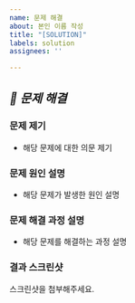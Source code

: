 ```yaml
---
name: 문제 해결
about: 본인 이름 작성
title: "[SOLUTION]"
labels: solution
assignees: ''

---
```


## <i>📌 문제 해결</i>

### 문제 제기
- 해당 문제에 대한 의문 제기

### 문제 원인 설명
- 해당 문제가 발생한 원인 설명

### 문제 해결 과정 설명
- 해당 문제를 해결하는 과정 설명

### 결과 스크린샷
스크린샷을 첨부해주세요.
